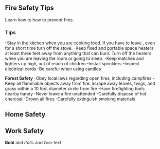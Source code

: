 ## Fire Safety Tips
Learn how to how to prevent fires.


### Tips
-Stay in the kitchen when you are cooking food. If you have to leave , even for a short time turn off the stove.
-Keep fixed and portable space heaters at least three feet away from anything that can burn. Turn off the heaters when you are leaving the room or going to sleep.
-Keep matches and lighters up high, out of reach of children
-Install sprinklers
-Inspect electrical cords
-Be careful when using candles

**Forest Safety**
-Obey local laws regarding open fires, including campfires
-Keep all flammable objects away from fire. Scrape away leaves, twigs, and grass within a 10 foot diameter circle from fire
-Have firefighting tools nearby handy
-Never leave a fire unattended 
-Carefully dispose of hot charcoal
-Drown all fires
-Carefully extinguish smoking materials

**Home Safety**
-
**Work Safety**
-


**Bold** and _Italic_ and `Code` text



